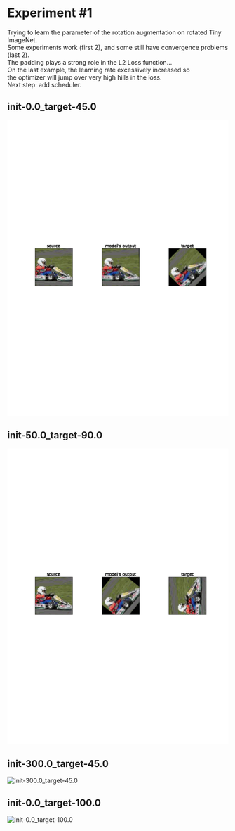 # Experiment #1
Trying to learn the parameter of the rotation augmentation on rotated Tiny ImageNet. <br>
Some experiments work (first 2), and some still have convergence problems (last 2). <br>
The padding plays a strong role in the L2 Loss function...<br>
On the last example, the learning rate excessively increased so <br>
the optimizer will jump over very high hills in the loss. <br>
Next step: add scheduler.
## init-0.0_target-45.0
![init-0.0_target-45.0](https://github.com/TomBekor/AugmentationsLearning/blob/master/gifs/init-0.0_target-45.0.gif)
## init-50.0_target-90.0
![init-50.0_target-90.0](https://github.com/TomBekor/AugmentationsLearning/blob/master/gifs/init-50.0_target-90.0.gif)
## init-300.0_target-45.0
![init-300.0_target-45.0](https://github.com/TomBekor/AugmentationsLearning/blob/master/gifs/init-300.0_target-45.0.gif)
## init-0.0_target-100.0
![init-0.0_target-100.0](https://github.com/TomBekor/AugmentationsLearning/blob/master/gifs/init-0.0_target-100.0.gif)

